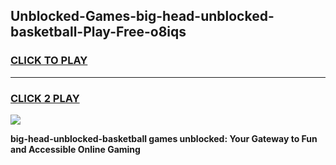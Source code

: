 
## Unblocked-Games-big-head-unblocked-basketball-Play-Free-o8iqs
<h3>
<a href="https://premium76.site?title=big-head-unblocked-basketball&ref=12A">CLICK TO PLAY</a></h3>
<hr>

<h3>
<a href="https://premium76.site?title=big-head-unblocked-basketball&ref=12A">CLICK 2 PLAY</a>
  
</h3>

<a href="https://premium76.site?title=big-head-unblocked-basketball&ref=12A"><img src="https://clearcache.store/games.png"></a>


**big-head-unblocked-basketball games unblocked: Your Gateway to Fun and Accessible Online Gaming**
